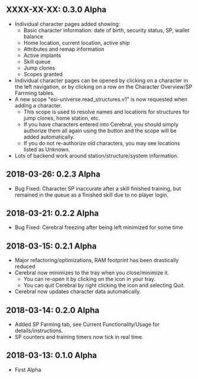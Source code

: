 XXXX-XX-XX: 0.3.0 Alpha
-------------------------
* Individual character pages added showing:
    * Basic character information: date of birth, security status, SP, wallet balance
    * Home location, current location, active ship
    * Attributes and remap information
    * Active implants
    * Skill queue
    * Jump clones
    * Scopes granted
* Individual character pages can be opened by clicking on a character in the left navigation, or by clicking on a row on the Character Overview/SP Farrming tables.
* A new scope "esi-universe.read_structures.v1" is now requested when adding a character.
    * This scope is used to resolve names and locations for structures for jump clones, home station, etc.
    * If you have characters entered into Cerebral, you should simply authorize them all again using the button and the scope will be added automatically.
    * If you do not re-authorize old characters, you may see locations listed as Unknown.
* Lots of backend work around station/structure/system information.

2018-03-26: 0.2.3 Alpha
-------------------------
* Bug Fixed: Character SP inaccurate after a skill finished training, but remained in the queue as a finished skill due to no player login.

2018-03-21: 0.2.2 Alpha
-------------------------
* Bug Fixed: Cerebral freezing after being left minimized for some time

2018-03-15: 0.2.1 Alpha
-------------------------
* Major refactoring/optimizations, RAM footprint has been drastically reduced
* Cerebral now minimizes to the tray when you close/minimize it.
    * You can re-open it by clicking on the icon in your tray.
    * You can quit Cerebral by right clicking the icon and selecting Quit.
* Cerebral now updates character data automatically.

2018-03-14: 0.2.0 Alpha
-------------------------
* Added SP Farming tab, see Current Functionality/Usage for details/instructions.
* SP counters and training timers now tick in real time.

2018-03-13: 0.1.0 Alpha
-------------------------
* First Alpha